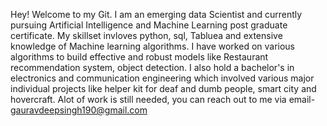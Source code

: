 Hey! Welcome to my Git. I am an emerging data Scientist and currently pursuing Artificial Intelligence and Machine Learning post graduate certificate.
My skillset invloves python, sql, Tabluea and extensive knowledge of Machine learning algorithms. I have worked on various algorithms to build effective and robust models like Restaurant recommendation system, object detection. 
I also hold a bachelor's in electronics and communication engineering which involved various major individual projects like helper kit for deaf and dumb people, smart city and hovercraft. 
Alot of work is still needed, you can reach out to me via email- gauravdeepsingh190@gmail.com
